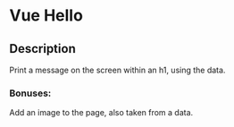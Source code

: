 # Vue Hello

## Description

Print a message on the screen within an h1, using the data.

### Bonuses:
Add an image to the page, also taken from a data.
